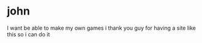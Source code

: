 # john
I want be able to make my own games i thank  you guy for having a site like this so i can do it
